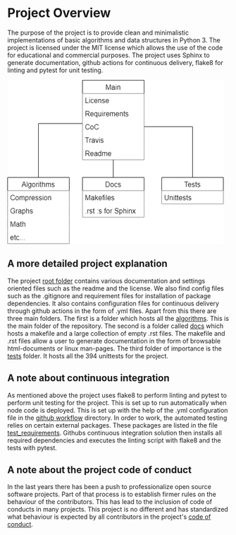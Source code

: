 # Project Overview
The purpose of the project is to provide clean and minimalistic implementations of basic algorithms and data structures in Python 3. The project is licensed under the MIT license which allows the use of the code for educational and commercial purposes. The project uses Sphinx to generate documentation, github actions for continuous delivery, flake8 for linting and pytest for unit testing.

![Alt text](./overview.png "A brief project overview")

## A more detailed project explanation
The project [root folder](./) contains various documentation and settings oriented files such as the readme and the license. We also find config files such as the .gitignore and requirement files for installation of package dependencies. It also contains configuration files for continuous delivery through github actions in the form of .yml files. Apart from this there are three main folders. The first is a folder which hosts all the [algorithms](./algorithms/). This is the main folder of the repository. The second is a folder called [docs](./docs/) which hosts a makefile and a large collection of empty .rst files. The makefile and .rst files allow a user to generate documentation in the form of browsable html-documents or linux man-pages. The third folder of importance is the [tests](./tests/) folder. It hosts all the 394 unittests for the project.

## A note about continuous integration
As mentioned above the project uses flake8 to perform linting and pytest to perform unit testing for the project. This is set up to run automatically when node code is deployed. This is set up with the help of the .yml configuration file in the [github workflow](./github/workflows/) directory. In order to work, the automated testing relies on certain external packages. These packages are listed in the file [test_requirements](./test_requirements.txt). Githubs continuous integration solution then installs all required dependencies and executes the linting script with flake8 and the tests with pytest.

## A note about the project code of conduct
In the last years there has been a push to professionalize open source software projects. Part of that process is to establish firmer rules on the behaviour of the contributors. This has lead to the inclusion of code of conducts in many projects. This project is no different and has standardized what behaviour is expected by all contributors in the project's [code of conduct](./CODE_OF_CONDUCT.md).